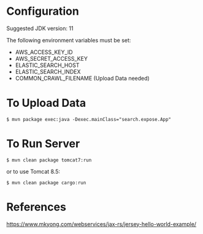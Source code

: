 Configuration
=============
Suggested JDK version: 11

The following environment variables must be set:
* AWS_ACCESS_KEY_ID
* AWS_SECRET_ACCESS_KEY
* ELASTIC_SEARCH_HOST
* ELASTIC_SEARCH_INDEX
* COMMON_CRAWL_FILENAME (Upload Data needed)


To Upload Data
==============
```
$ mvn package exec:java -Dexec.mainClass="search.expose.App"
```


To Run Server
=============
```
$ mvn clean package tomcat7:run
```
or to use Tomcat 8.5:
```
$ mvn clean package cargo:run
```


References
==========
https://www.mkyong.com/webservices/jax-rs/jersey-hello-world-example/
